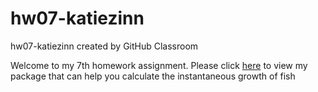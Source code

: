 # hw07-katiezinn
hw07-katiezinn created by GitHub Classroom

Welcome to my 7th homework assignment. Please click [here](https://github.com/STAT545-UBC-students/hw07-katiezinn/tree/master/growth-master) to view my package that can help you calculate the instantaneous growth of fish
